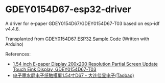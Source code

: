 # GDEY0154D67-esp32-driver

A driver for e-paper GDEY0154D67/GDEY0154D67-T03 based on esp-idf v4.4.6.

Transplanted from [GDEY0154D67 ESP32 Sample Code](https://www.good-display.com/companyfile/612.html) (Written with Arduino)

References:
- [1.54 inch E-paper Display 200x200 Resolution Partial Screen Update Touch Eink Display, GDEY0154D67-T03](https://buy-lcd.com/products/154-inch-e-paper-display-200x200-resolution-partial-screen-update-touch-eink-display-gdey0154d67-t03)
- [电子墨水屏电子纸触摸屏1.54寸D67 - 大连佳显电子(Taobao)](https://item.taobao.com/item.htm?spm=a1z10.5-c.w4002-1995619223.10.145a6581VpCF4I&id=577513991073)